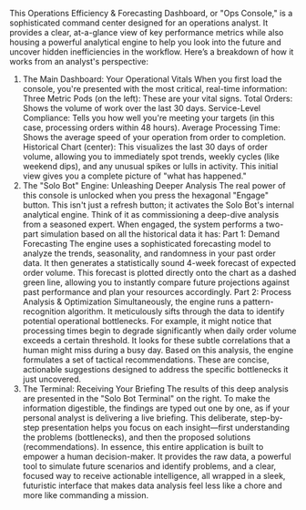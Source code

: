 This Operations Efficiency & Forecasting Dashboard, or "Ops Console," is a sophisticated command center designed for an operations analyst. It provides a clear, at-a-glance view of key performance metrics while also housing a powerful analytical engine to help you look into the future and uncover hidden inefficiencies in the workflow.
Here’s a breakdown of how it works from an analyst's perspective:
1. The Main Dashboard: Your Operational Vitals
When you first load the console, you're presented with the most critical, real-time information:
Three Metric Pods (on the left): These are your vital signs.
Total Orders: Shows the volume of work over the last 30 days.
Service-Level Compliance: Tells you how well you're meeting your targets (in this case, processing orders within 48 hours).
Average Processing Time: Shows the average speed of your operation from order to completion.
Historical Chart (center): This visualizes the last 30 days of order volume, allowing you to immediately spot trends, weekly cycles (like weekend dips), and any unusual spikes or lulls in activity.
This initial view gives you a complete picture of "what has happened."
2. The "Solo Bot" Engine: Unleashing Deeper Analysis
The real power of this console is unlocked when you press the hexagonal "Engage" button. This isn't just a refresh button; it activates the Solo Bot's internal analytical engine. Think of it as commissioning a deep-dive analysis from a seasoned expert.
When engaged, the system performs a two-part simulation based on all the historical data it has:
Part 1: Demand Forecasting
The engine uses a sophisticated forecasting model to analyze the trends, seasonality, and randomness in your past order data. It then generates a statistically sound 4-week forecast of expected order volume. This forecast is plotted directly onto the chart as a dashed green line, allowing you to instantly compare future projections against past performance and plan your resources accordingly.
Part 2: Process Analysis & Optimization
Simultaneously, the engine runs a pattern-recognition algorithm. It meticulously sifts through the data to identify potential operational bottlenecks. For example, it might notice that processing times begin to degrade significantly when daily order volume exceeds a certain threshold. It looks for these subtle correlations that a human might miss during a busy day.
Based on this analysis, the engine formulates a set of tactical recommendations. These are concise, actionable suggestions designed to address the specific bottlenecks it just uncovered.
3. The Terminal: Receiving Your Briefing
The results of this deep analysis are presented in the "Solo Bot Terminal" on the right. To make the information digestible, the findings are typed out one by one, as if your personal analyst is delivering a live briefing. This deliberate, step-by-step presentation helps you focus on each insight—first understanding the problems (bottlenecks), and then the proposed solutions (recommendations).
In essence, this entire application is built to empower a human decision-maker. It provides the raw data, a powerful tool to simulate future scenarios and identify problems, and a clear, focused way to receive actionable intelligence, all wrapped in a sleek, futuristic interface that makes data analysis feel less like a chore and more like commanding a mission.

